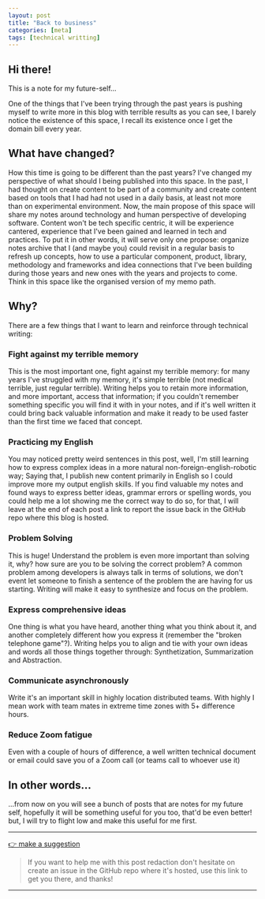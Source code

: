 ```yaml
---
layout: post
title: "Back to business"
categories: [meta]
tags: [technical writting]
---
```

## Hi there!

This is a note for my future-self...

One of the things that I've been trying through the past years is pushing myself to write more in this blog with terrible results as you can see, I barely notice the existence of this space, I recall its existence once I get the domain bill every year.

## What have changed?
How this time is going to be different than the past years?
I've changed my perspective of what should I being published into this space. In the past, I had thought on create content to be part of a community and create content based on tools that I had had not used in a daily basis, at least not more than on experimental environment. Now, the main propose of this space will share my notes around technology and human perspective of developing software. Content won't be tech specific centric, it will be experience cantered, experience that I've been gained and learned in tech and practices.
To put it in other words, it will serve only one propose: organize notes archive that I (and maybe you) could revisit in a regular basis to refresh up concepts, how to use a particular component, product, library, methodology and frameworks and idea connections that I've been building during those years and new ones with the years and projects to come.
Think in this space like the organised version of my memo path.

## Why?
There are a few things that I want to learn and reinforce through technical writing:

### Fight against my terrible memory

This is the most important one, fight against my terrible memory: for many years I've struggled with my memory, it's simple terrible (not medical terrible, just regular terrible). Writing helps you to retain more information, and more important, access that information; if you couldn't remember something specific you will find it with in your notes, and if it's well written it could bring back valuable information and make it ready to be used faster than the first time we faced that concept.

### Practicing my English

You may noticed pretty weird sentences in this post, well, I'm still learning how to express complex ideas in a more natural non-foreign-english-robotic way; Saying that, I publish new content primarily in English so I could improve more my output english skills.
If you find valuable my notes and found ways to express better ideas, grammar errors or spelling words, you could help me a lot showing me the correct way to do so, for that, I will leave at the end of each post a link to report the issue back in the GitHub repo where this blog is hosted.

### Problem Solving

This is huge! Understand the problem is even more important than solving it, why? how sure are you to be solving the correct problem? A common problem among developers is always talk in terms of solutions, we don't event let someone to finish a sentence of the problem the are having for us starting. Writing will make it easy to synthesize and focus on the problem.

### Express comprehensive ideas
One thing is what you have heard, another thing what you think about it, and another completely different how you express it (remember the "broken telephone game"?).
Writing helps you to align and tie with your own ideas and words all those things together through: Synthetization, Summarization and Abstraction.

### Communicate asynchronously
Write it's an important skill in highly location distributed teams. With highly I mean work with team mates in extreme time zones with 5+ difference hours.

### Reduce Zoom fatigue
Even with a couple of hours of difference, a well written technical document or email could save you of a Zoom call (or teams call to whoever use it)

## In other words...
...from now on you will see a bunch of posts that are notes for my future self, hopefully it will be something useful for you too, that'd be even better! but, I will try to flight low and make this useful for me first.

---

[👉 make a suggestion](https://github.com/qjuanp/qjuanp.github.io/issues/new?assignees=qjuanp&labels=review&template=post-feedback.md&title=%5Bpost+feedback%5D)
> If you want to help me with this post redaction don't hesitate on create an issue in the GitHub repo where it's hosted, use this link to get you there, and thanks!

---